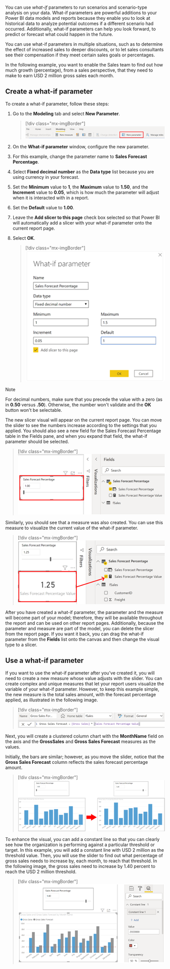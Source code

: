 You can use *what-if* parameters to run scenarios and scenario-type analysis on your data. What-if parameters are powerful additions to your Power BI data models and reports because they enable you to look at historical data to analyze potential outcomes if a different scenario had occurred. Additionally, what-if parameters can help you look forward, to predict or forecast what could happen in the future.

You can use what-if parameters in multiple situations, such as to determine the effect of increased sales to deeper discounts, or to let sales consultants see their compensation if they meet certain sales goals or percentages.

In the following example, you want to enable the Sales team to find out how much growth (percentage), from a sales perspective, that they need to make to earn USD 2 million gross sales each month.

## Create a what-if parameter

To create a what-if parameter, follow these steps: 

1. Go to the **Modeling** tab and select **New Parameter**.

   > [!div class="mx-imgBorder"]
   > [![Add what-if parameter](../media/3-add-what-if-parameter-ssm.png)](../media/3-add-what-if-parameter-ssm.png#lightbox)

2. On the **What-if parameter** window, configure the new parameter. 

3. For this example, change the parameter name to **Sales Forecast Percentage**.

4. Select **Fixed decimal number** as the **Data type** list because you are using currency in your forecast. 

5. Set the **Minimum** value to **1**, the **Maximum** value to **1.50**, and the **Increment** value to **0.05**, which is how much the parameter will adjust when it is interacted with in a report. 

6. Set the **Default** value to **1.00**. 

7. Leave the **Add slicer to this page** check box selected so that Power BI will automatically add a slicer with your what-if parameter onto the current report page.

8. Select **OK**.

   > [!div class="mx-imgBorder"]
   > [![Configure what-if parameter](../media/3-configure-what-if-parameter-ssm.png)](../media/3-configure-what-if-parameter-ssm.png#lightbox)

> [!NOTE]
> For decimal numbers, make sure that you precede the value with a zero (as in **0.50** versus **.50**). Otherwise, the number won't validate and the **OK** button won't be selectable.

The new slicer visual will appear on the current report page. You can move the slider to see the numbers increase according to the settings that you applied. You should also see a new field for the Sales Forecast Percentage table in the Fields pane, and when you expand that field, the what-if parameter should be selected.

> [!div class="mx-imgBorder"]
> [![View what-if slicer](../media/3-view-what-if-slicer-ssm.png)](../media/3-view-what-if-slicer-ssm.png#lightbox)

Similarly, you should see that a measure was also created. You can use this measure to visualize the current value of the what-if parameter.

> [!div class="mx-imgBorder"]
> [![View what-if measure](../media/3-view-what-if-measure-ssm.png)](../media/3-view-what-if-measure-ssm.png#lightbox)

After you have created a what-if parameter, the parameter and the measure will become part of your model; therefore, they will be available throughout the report and can be used on other report pages. Additionally, because the parameter and measure are part of the model, you can delete the slicer from the report page. If you want it back, you can drag the what-if parameter from the **Fields** list onto the canvas and then change the visual type to a slicer.

## Use a what-if parameter

If you want to use the what-if parameter after you've created it, you will need to create a new measure whose value adjusts with the slider. You can create complex and unique measures that let your report users visualize the variable of your what-if parameter. However, to keep this example simple, the new measure is the total sales amount, with the forecast percentage applied, as illustrated in the following image.

> [!div class="mx-imgBorder"]
> [![Create new measure](../media/3-create-new-measure-ss.png)](../media/3-create-new-measure-ss.png#lightbox)

Next, you will create a clustered column chart with the **MonthName** field on the axis and the **GrossSales** and **Gross Sales Forecast** measures as the values.

Initially, the bars are similar; however, as you move the slider, notice that the **Gross Sales Forecast** column reflects the sales forecast percentage amount.

   > [!div class="mx-imgBorder"]
   > [![Use what-if slicer](../media/3-use-what-if-slicer-ssm.png)](../media/3-use-what-if-slicer-ssm.png#lightbox)

To enhance the visual, you can add a constant line so that you can clearly see how the organization is performing against a particular threshold or target. In this example, you will add a constant line with USD 2 million as the threshold value. Then, you will use the slider to find out what percentage of gross sales needs to increase by, each month, to reach that threshold. In the following image, the gross sales need to increase by 1.40 percent to reach the USD 2 million threshold.

> [!div class="mx-imgBorder"]
> [![Add constant line to visual](../media/3-add-constant-line-ss.png)](../media/3-add-constant-line-ss.png#lightbox)
